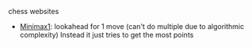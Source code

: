 chess websites

 * [Minimax1](https://docfate111.github.io/chess/minimax/index.html): lookahead for 1 move (can't do multiple due to algorithmic complexity)
 Instead it just tries to get the most points
